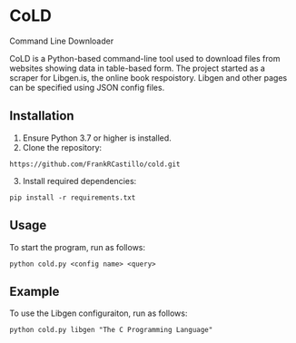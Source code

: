 # CoLD
Command Line Downloader

CoLD is a Python-based command-line tool used to download files from websites showing data in table-based form. The project started as a scraper for Libgen.is, the online book respoistory. Libgen and other pages can be specified using JSON config files.

## Installation
1. Ensure Python 3.7 or higher is installed.
2. Clone the repository:
```
https://github.com/FrankRCastillo/cold.git
```
3. Install required dependencies:
```
pip install -r requirements.txt
```

## Usage
To start the program, run as follows:

```
python cold.py <config name> <query>
```

## Example
To use the Libgen configuraiton, run as follows:
```
python cold.py libgen "The C Programming Language"
```
